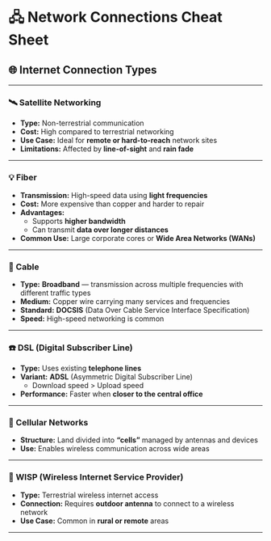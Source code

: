 # 🖧 Network Connections Cheat Sheet

## 🌐 Internet Connection Types

---

### 🛰️ Satellite Networking
- **Type:** Non-terrestrial communication  
- **Cost:** High compared to terrestrial networking  
- **Use Case:** Ideal for **remote or hard-to-reach** network sites  
- **Limitations:** Affected by **line-of-sight** and **rain fade**

---

### 💡 Fiber
- **Transmission:** High-speed data using **light frequencies**
- **Cost:** More expensive than copper and harder to repair  
- **Advantages:**  
  - Supports **higher bandwidth**  
  - Can transmit **data over longer distances**
- **Common Use:** Large corporate cores or **Wide Area Networks (WANs)**

---

### 📡 Cable
- **Type:** **Broadband** — transmission across multiple frequencies with different traffic types  
- **Medium:** Copper wire carrying many services and frequencies  
- **Standard:** **DOCSIS** (Data Over Cable Service Interface Specification)  
- **Speed:** High-speed networking is common  

---

### ☎️ DSL (Digital Subscriber Line)
- **Type:** Uses existing **telephone lines**
- **Variant:** **ADSL** (Asymmetric Digital Subscriber Line)  
  - Download speed > Upload speed  
- **Performance:** Faster when **closer to the central office**

---

### 📱 Cellular Networks
- **Structure:** Land divided into **“cells”** managed by antennas and devices  
- **Use:** Enables wireless communication across wide areas  

---

### 📶 WISP (Wireless Internet Service Provider)
- **Type:** Terrestrial wireless internet access  
- **Connection:** Requires **outdoor antenna** to connect to a wireless network  
- **Use Case:** Common in **rural or remote** areas

---


